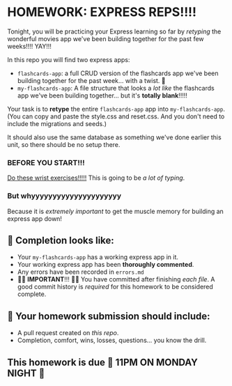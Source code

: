 # HOMEWORK: EXPRESS REPS!!!!

Tonight, you will be practicing your Express learning so far by _retyping_ the wonderful movies app we've been building together for the past few weeks!!!! YAY!!!

In this repo you will find two express apps:
- `flashcards-app`: a full CRUD version of the flashcards app we've been building together for the past week... with a twist. 🤔
- `my-flashcards-app`: A file structure that looks a _lot like_ the flashcards app we've been building together... but it's **totally blank**!!!!!

Your task is to **retype** the entire `flashcards-app` app into `my-flashcards-app`. (You can copy and paste the style.css and reset.css. And you don't need to include the migrations and seeds.)

It should also use the same database as something we've done earlier this unit, so there should be no setup there.

### BEFORE YOU START!!!

[Do these wrist exercises!!!!!](https://www.youtube.com/watch?v=uPO-zST-7EE) This is going to be _a lot of typing_.

### But whyyyyyyyyyyyyyyyyyyyyy

Because it is _extremely important_ to get the muscle memory for building an express app down!

## 🚀 Completion looks like:

- Your `my-flashcards-app` has a working express app in it.
- Your working express app has been **thoroughly commented**.
- Any errors have been recorded in `errors.md`
- 🚨🚨 **IMPORTANT**!!! 🚨🚨 You have committed after finishing _each file_. A good commit history is _required_ for this homework to be considered complete.

## 🚀 Your homework submission should include:

- A pull request created on _this repo_.
- Completion, comfort, wins, losses, questions... you know the drill.

## This homework is due 🚨 11PM ON MONDAY NIGHT 🚨